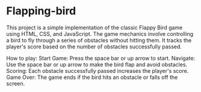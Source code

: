 # Flapping-bird
This project is a simple implementation of the classic Flappy Bird game using HTML, CSS, and JavaScript. The game mechanics involve controlling a bird to fly through a series of obstacles without hitting them. It tracks the player's score based on the number of obstacles successfully passed.

How to play:
Start Game: Press the space bar or up arrow to start.
Navigate: Use the space bar or up arrow to make the bird flap and avoid obstacles.
Scoring: Each obstacle successfully passed increases the player's score.
Game Over: The game ends if the bird hits an obstacle or falls off the screen.
